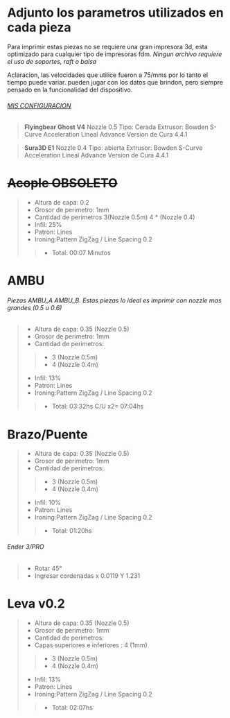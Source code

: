 ﻿# Adjunto los parametros utilizados en cada pieza

Para imprimir estas piezas no se requiere una gran impresora 3d, esta optimizado para cualquier tipo de impresoras fdm. 
*Ningun archivo requiere el uso de soportes, raft o balsa*

Aclaracion, las velocidades que utilice fueron a 75/mms por lo tanto el tiempo puede variar. pueden jugar con los datos que brindon, pero siempre pensado en la funcionalidad del dispositivo.
###### <u>MIS CONFIGURACION</u>
> **Flyingbear Ghost V4**
> Nozzle 0.5
> Tipo: Cerada
> Extrusor: Bowden
> S-Curve Acceleration
> Lineal Advance
> Version de Cura 4.4.1

> **Sura3D E1**
> Nozzle 0.4
> Tipo: abierta
> Extrusor: Bowden
> S-Curve Acceleration
> Lineal Advance
> Version de Cura 4.4.1

# ~~Acople OBSOLETO~~
> * Altura de capa: 0.2
> * Grosor de perimetro: 1mm
> * Cantidad de perimetros 3(Nozzle 0.5m) 4 * (Nozzle 0.4)
> * Infil: 25%
> * Patron: Lines
> * Ironing:Pattern ZigZag / Line Spacing 0.2
>> * Total: 00:07 Minutos

# AMBU
###### Piezas AMBU_A AMBU_B. Estas piezas lo ideal es imprimir con nozzle mas grandes (0.5 u 0.6)
> * Altura de capa: 0.35 (Nozzle 0.5)
> * Grosor de perimetro: 1mm
> * Cantidad de perimetros: 
> >* 3 (Nozzle 0.5m)
> >* 4 (Nozzle 0.4m)
> * Infil: 13%
> * Patron: Lines
> * Ironing:Pattern ZigZag / Line Spacing 0.2
>> * Total: 03:32hs C/U x2= 07:04hs

# Brazo/Puente
> * Altura de capa: 0.35 (Nozzle 0.5)
> * Grosor de perimetro: 1mm
> * Cantidad de perimetros: 
> >* 3 (Nozzle 0.5m)
> >* 4 (Nozzle 0.4m)
> * Infil: 10%
> * Patron: Lines
> * Ironing:Pattern ZigZag / Line Spacing 0.2
>> * Total: 01:20hs

###### Ender 3/PRO 
> * Rotar 45°
> * Ingresar cordenadas x 0.0119 Y 1.231


# Leva v0.2
> * Altura de capa: 0.35 (Nozzle 0.5)
> * Grosor de perimetro: 1mm
> * Cantidad de perimetros: 
> * Capas superiores e inferiores : 4 (1mm)
> >* 3 (Nozzle 0.5m)
> >* 4 (Nozzle 0.4m)
> * Infil: 13%
> * Patron: Lines
> * Ironing:Pattern ZigZag / Line Spacing 0.2
>> * Total: 02:07hs










